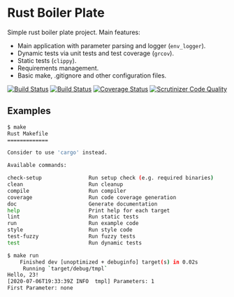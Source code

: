 # Rust Boiler Plate

Simple rust boiler plate project. Main features:

* Main application with parameter parsing and logger (`env_logger`).
* Dynamic tests via unit tests and test coverage (`grcov`).
* Static tests (`clippy`).
* Requirements management.
* Basic make, .gitignore and other configuration files.

[![Build Status](https://github.com/alexanderwillner/rust-boilerplate/workflows/Build-Test/badge.svg)](https://github.com/AlexanderWillner/rust-boilerplate/actions) [![Build Status](https://travis-ci.org/AlexanderWillner/rust-boilerplate.svg?branch=master)](https://travis-ci.org/AlexanderWillner/rust-boilerplate) [![Coverage Status](https://coveralls.io/repos/github/AlexanderWillner/rust-boilerplate/badge.svg?branch=master)](https://coveralls.io/github/AlexanderWillner/rust-boilerplate?branch=master) [![Scrutinizer Code Quality](https://scrutinizer-ci.com/g/AlexanderWillner/rust-boilerplate/badges/quality-score.png?b=master)](https://scrutinizer-ci.com/g/AlexanderWillner/rust-boilerplate/?branch=master)

## Examples

```bash
$ make
Rust Makefile
=============

Consider to use 'cargo' instead.

Available commands:

check-setup               Run setup check (e.g. required binaries)
clean                     Run cleanup
compile                   Run compiler
coverage                  Run code coverage generation
doc                       Generate documentation
help                      Print help for each target
lint                      Run static tests
run                       Run example code
style                     Run style code
test-fuzzy                Run fuzzy tests
test                      Run dynamic tests
```

```bash
$ make run
    Finished dev [unoptimized + debuginfo] target(s) in 0.02s
     Running `target/debug/tmpl`
Hello, 23!
[2020-07-06T19:33:39Z INFO  tmpl] Parameters: 1
First Parameter: none
```
